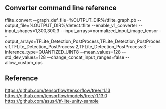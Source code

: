 ## Converter command line reference

tflite_convert --graph_def_file=%OUTPUT_DIR%/tflite_graph.pb --output_file=%OUTPUT_DIR%/detect.tflite
--enable_v1_converter
--input_shapes=1,300,300,3
--input_arrays=normalized_input_image_tensor
--output_arrays=TFLite_Detection_PostProcess,TFLite_Detection_PostProcess:1,TFLite_Detection_PostProcess:2,TFLite_Detection_PostProcess:3
--inference_type=QUANTIZED_UINT8
--mean_values=128
--std_dev_values=128
--change_concat_input_ranges=false
--allow_custom_ops

## Reference

https://github.com/tensorflow/tensorflow/tree/r1.13
https://github.com/tensorflow/models/tree/r1.13.0
https://github.com/asus4/tf-lite-unity-sample
